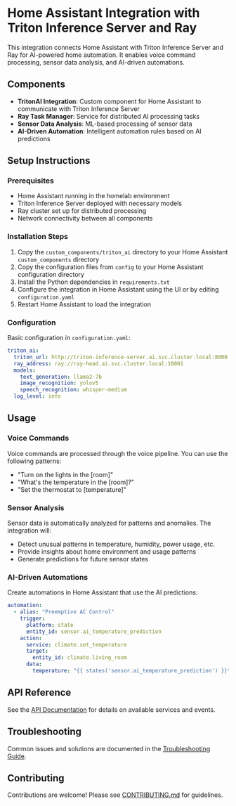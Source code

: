 # Home Assistant Integration with Triton Inference Server and Ray

This integration connects Home Assistant with Triton Inference Server and Ray for AI-powered home automation. It enables voice command processing, sensor data analysis, and AI-driven automations.

## Components

- **TritonAI Integration**: Custom component for Home Assistant to communicate with Triton Inference Server
- **Ray Task Manager**: Service for distributed AI processing tasks
- **Sensor Data Analysis**: ML-based processing of sensor data
- **AI-Driven Automation**: Intelligent automation rules based on AI predictions

## Setup Instructions

### Prerequisites

- Home Assistant running in the homelab environment
- Triton Inference Server deployed with necessary models
- Ray cluster set up for distributed processing
- Network connectivity between all components

### Installation Steps

1. Copy the `custom_components/triton_ai` directory to your Home Assistant `custom_components` directory
2. Copy the configuration files from `config` to your Home Assistant configuration directory
3. Install the Python dependencies in `requirements.txt`
4. Configure the integration in Home Assistant using the UI or by editing `configuration.yaml`
5. Restart Home Assistant to load the integration

### Configuration

Basic configuration in `configuration.yaml`:

```yaml
triton_ai:
  triton_url: http://triton-inference-server.ai.svc.cluster.local:8000
  ray_address: ray://ray-head.ai.svc.cluster.local:10001
  models:
    text_generation: llama2-7b
    image_recognition: yolov5
    speech_recognition: whisper-medium
  log_level: info
```

## Usage

### Voice Commands

Voice commands are processed through the voice pipeline. You can use the following patterns:

- "Turn on the lights in the [room]"
- "What's the temperature in the [room]?"
- "Set the thermostat to [temperature]"

### Sensor Analysis

Sensor data is automatically analyzed for patterns and anomalies. The integration will:
- Detect unusual patterns in temperature, humidity, power usage, etc.
- Provide insights about home environment and usage patterns
- Generate predictions for future sensor states

### AI-Driven Automations

Create automations in Home Assistant that use the AI predictions:

```yaml
automation:
  - alias: "Preemptive AC Control"
    trigger:
      platform: state
      entity_id: sensor.ai_temperature_prediction
    action:
      service: climate.set_temperature
      target:
        entity_id: climate.living_room
      data:
        temperature: "{{ states('sensor.ai_temperature_prediction') }}"
```

## API Reference

See the [API Documentation](./docs/api.md) for details on available services and events.

## Troubleshooting

Common issues and solutions are documented in the [Troubleshooting Guide](./docs/troubleshooting.md).

## Contributing

Contributions are welcome! Please see [CONTRIBUTING.md](./docs/CONTRIBUTING.md) for guidelines.
